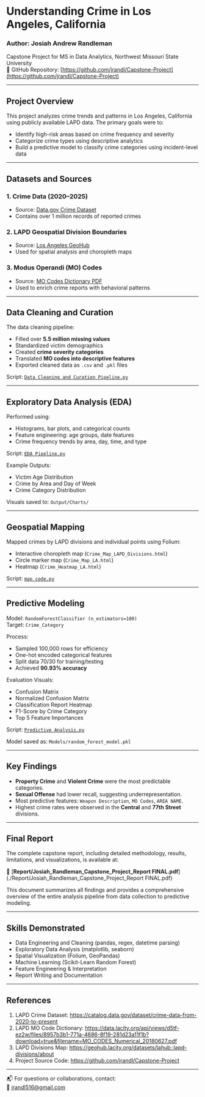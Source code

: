 # Understanding Crime in Los Angeles, California

### Author: Josiah Andrew Randleman  
Capstone Project for MS in Data Analytics, Northwest Missouri State University  
📍 GitHub Repository: [https://github.com/jrandl/Capstone-Project](https://github.com/jrandl/Capstone-Project)

---

## Project Overview

This project analyzes crime trends and patterns in Los Angeles, California using publicly available LAPD data. The primary goals were to:
- Identify high-risk areas based on crime frequency and severity
- Categorize crime types using descriptive analytics
- Build a predictive model to classify crime categories using incident-level data

---

## Datasets and Sources

### 1. **Crime Data (2020–2025)**
- Source: [Data.gov Crime Dataset](https://catalog.data.gov/dataset/crime-data-from-2020-to-present)
- Contains over 1 million records of reported crimes

### 2. **LAPD Geospatial Division Boundaries**
- Source: [Los Angeles GeoHub](https://geohub.lacity.org/datasets/lahub::lapd-divisions/about)
- Used for spatial analysis and choropleth maps

### 3. **Modus Operandi (MO) Codes**
- Source: [MO Codes Dictionary PDF](https://data.lacity.org/api/views/d5tf-ez2w/files/8957b3b1-771a-4686-8f19-281d23a11f1b?download=true&filename=MO_CODES_Numerical_20180627.pdf)
- Used to enrich crime reports with behavioral patterns

---


## Data Cleaning and Curation

The data cleaning pipeline:
- Filled over **5.5 million missing values**
- Standardized victim demographics
- Created **crime severity categories**
- Translated **MO codes into descriptive features**
- Exported cleaned data as `.csv` and `.pkl` files

Script: [`Data Cleaning and Curation Pipeline.py`](./Scripts/Data%20Cleaning%20and%20Curation%20Pipeline.py)

---

## Exploratory Data Analysis (EDA)

Performed using:
- Histograms, bar plots, and categorical counts
- Feature engineering: age groups, date features
- Crime frequency trends by area, day, time, and type

Script: [`EDA Pipeline.py`](./Scripts/EDA%20Pipeline.py)

Example Outputs:
- Victim Age Distribution
- Crime by Area and Day of Week
- Crime Category Distribution

Visuals saved to: `Output/Charts/`

---

## Geospatial Mapping

Mapped crimes by LAPD divisions and individual points using Folium:
- Interactive choropleth map (`Crime_Map_LAPD_Divisions.html`)
- Circle marker map (`Crime_Map_LA.html`)
- Heatmap (`Crime_Heatmap_LA.html`)

Script: [`map code.py`](./Scripts/map%20code.py)

---

## Predictive Modeling

Model: `RandomForestClassifier (n_estimators=100)`  
Target: `Crime_Category`

Process:
- Sampled 100,000 rows for efficiency
- One-hot encoded categorical features
- Split data 70/30 for training/testing
- Achieved **90.93% accuracy**

Evaluation Visuals:
- Confusion Matrix
- Normalized Confusion Matrix
- Classification Report Heatmap
- F1-Score by Crime Category
- Top 5 Feature Importances

Script: [`Predictive Analysis.py`](./Scripts/Predictive%20Analysis.py)

Model saved as: `Models/random_forest_model.pkl`

---

## Key Findings

- **Property Crime** and **Violent Crime** were the most predictable categories.
- **Sexual Offense** had lower recall, suggesting underrepresentation.
- Most predictive features: `Weapon Description`, `MO Codes`, `AREA NAME`.
- Highest crime rates were observed in the **Central** and **77th Street** divisions.

---


##  Final Report

The complete capstone report, including detailed methodology, results, limitations, and visualizations, is available at:

📄 [**Report/Josiah_Randleman_Capstone_Project_Report FINAL.pdf**](./Report/Josiah_Randleman_Capstone_Project_Report FINAL.pdf)

This document summarizes all findings and provides a comprehensive overview of the entire analysis pipeline from data collection to predictive modeling.

---


## Skills Demonstrated

- Data Engineering and Cleaning (pandas, regex, datetime parsing)
- Exploratory Data Analysis (matplotlib, seaborn)
- Spatial Visualization (Folium, GeoPandas)
- Machine Learning (Scikit-Learn Random Forest)
- Feature Engineering & Interpretation
- Report Writing and Documentation

---

## References

1. LAPD Crime Dataset: https://catalog.data.gov/dataset/crime-data-from-2020-to-present  
2. LAPD MO Code Dictionary: https://data.lacity.org/api/views/d5tf-ez2w/files/8957b3b1-771a-4686-8f19-281d23a11f1b?download=true&filename=MO_CODES_Numerical_20180627.pdf
3. LAPD Divisions Map: https://geohub.lacity.org/datasets/lahub::lapd-divisions/about  
4. Project Source Code: https://github.com/jrandl/Capstone-Project

---

📬 For questions or collaborations, contact:  
📧 jrandl516@gmail.com 


